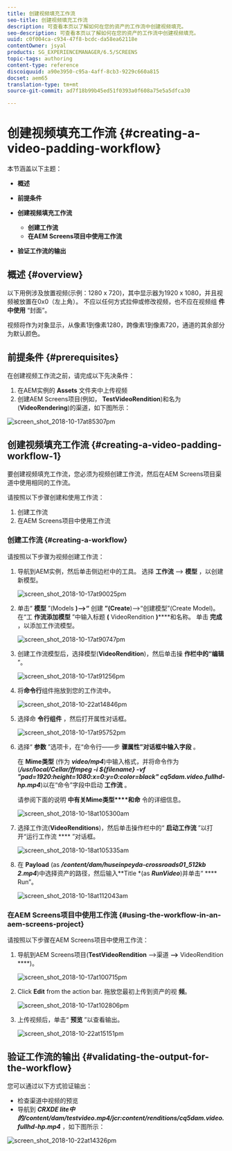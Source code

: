 ```yaml
---
title: 创建视频填充工作流
seo-title: 创建视频填充工作流
description: 可查看本页以了解如何在您的资产的工作流中创建视频填充。
seo-description: 可查看本页以了解如何在您的资产的工作流中创建视频填充。
uuid: c0f004ca-c934-47f8-bcdc-da58ea62118e
contentOwner: jsyal
products: SG_EXPERIENCEMANAGER/6.5/SCREENS
topic-tags: authoring
content-type: reference
discoiquuid: a90e3950-c95a-4aff-8cb3-9229c660a815
docset: aem65
translation-type: tm+mt
source-git-commit: ad7f18b99b45ed51f0393a0f608a75e5a5dfca30

---
```



# 创建视频填充工作流 {#creating-a-video-padding-workflow}

本节涵盖以下主题：

* **概述**
* **前提条件**
* **创建视频填充工作流**
   * **创建工作流**
   * **在AEM Screens项目中使用工作流**

* **验证工作流的输出**

## 概述 {#overview}

以下用例涉及放置视频(示例：1280 x 720)，其中显示器为1920 x 1080，并且视频被放置在0x0（左上角）。 不应以任何方式拉伸或修改视频，也不应在视频组 **件中使用** “封面”。

视频将作为对象显示，从像素1到像素1280，跨像素1到像素720，通道的其余部分为默认颜色。

## 前提条件 {#prerequisites}

在创建视频工作流之前，请完成以下先决条件：

1. 在AEM实例的 **Assets** 文件夹中上传视频
1. 创建AEM Screens项目(例如， **TestVideoRendition**)和名为(**VideoRendering**)的渠道，如下图所示：

![screen_shot_2018-10-17at85307pm](assets/screen_shot_2018-10-17at85307pm.png)

## 创建视频填充工作流 {#creating-a-video-padding-workflow-1}

要创建视频填充工作流，您必须为视频创建工作流，然后在AEM Screens项目渠道中使用相同的工作流。

请按照以下步骤创建和使用工作流：

1. 创建工作流
1. 在AEM Screens项目中使用工作流

### 创建工作流 {#creating-a-workflow}

请按照以下步骤为视频创建工作流：

1. 导航到AEM实例，然后单击侧边栏中的工具。 选择 **工作流** —&gt; **模型** ，以创建新模型。

   ![screen_shot_2018-10-17at90025pm](assets/screen_shot_2018-10-17at90025pm.png)

1. 单击“ **模型** ”(Models **)—&gt;“** 创建 **”(Create**)—&gt;“创建模型”(Create Model)。 在“工 **作流添加模型** ”中输入标题 **(** VideoRendition **)******&#x200B;和名称。 单击 **完成** ，以添加工作流模型。

   ![screen_shot_2018-10-17at90747pm](assets/screen_shot_2018-10-17at90747pm.png)

1. 创建工作流模型后，选择模型(**VideoRendition**)，然后单击操 **作栏中的“编辑** ”。

   ![screen_shot_2018-10-17at91256pm](assets/screen_shot_2018-10-17at91256pm.png)

1. 将**命令行**组件拖放到您的工作流中。

   ![screen_shot_2018-10-22at14846pm](assets/screen_shot_2018-10-22at14846pm.png)

1. 选择命 **令行组件** ，然后打开属性对话框。

   ![screen_shot_2018-10-17at95752pm](assets/screen_shot_2018-10-17at95752pm.png)

1. 选择“ **参数** ”选项卡，在“命令行——步 **骤属性”对话框中输入字段** 。

   在 **Mime类型** (作为 ***video/mp4***)中输入格式，并将命令作为(***/usr/local/Cellar/ffmpeg -i ${filename} -vf "pad=1920:height=1080:x=0:y=0:color=black" cq5dam.video.fullhd-hp.mp4***)以在“命令”字段中启动 **工作流** 。

   请参阅下面的说明 **中有关Mime类型****和命** 令的详细信息。

   ![screen_shot_2018-10-18at105300am](assets/screen_shot_2018-10-18at105300am.png)

1. 选择工作流(**VideoRenditions**)，然后单击操作栏中的“ **启动工作流** ”以打开“运行工作流 **** ”对话框。

   ![screen_shot_2018-10-18at105335am](assets/screen_shot_2018-10-18at105335am.png)

1. 在 **Payload** (as ***/content/dam/huseinpeyda-crossroads01_512kb 2.mp4***)中选择资产的路径，然后输入**Title *(as ***RunVideo***)并单击“ **** Run”。

   ![screen_shot_2018-10-18at112043am](assets/screen_shot_2018-10-18at112043am.png)

### 在AEM Screens项目中使用工作流 {#using-the-workflow-in-an-aem-screens-project}

请按照以下步骤在AEM Screens项目中使用工作流：

1. 导航到AEM Screens项目(**TestVideoRendition** —&gt;渠道 **—&gt;** VideoRendition ****)。

   ![screen_shot_2018-10-17at100715pm](assets/screen_shot_2018-10-17at100715pm.png)

1. Click **Edit** from the action bar. 拖放您最初上传到资产的视 **频**。

   ![screen_shot_2018-10-17at102806pm](assets/screen_shot_2018-10-17at102806pm.png)

1. 上传视频后，单击“ **预览** ”以查看输出。

   ![screen_shot_2018-10-22at15151pm](assets/screen_shot_2018-10-22at15151pm.png)

## 验证工作流的输出 {#validating-the-output-for-the-workflow}

您可以通过以下方式验证输出：

* 检查渠道中视频的预览
* 导航到 ***CRXDE lite中的/content/dam/testvideo.mp4/jcr:content/renditions/cq5dam.video.fullhd-hp.mp4*** ，如下图所示：

![screen_shot_2018-10-22at14326pm](assets/screen_shot_2018-10-22at14326pm.png)

